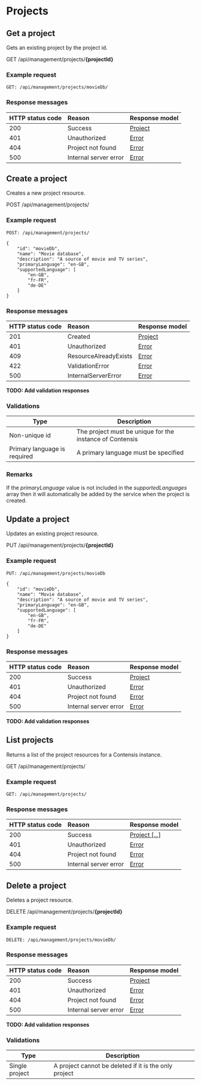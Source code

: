 # Projects

## Get a project

Gets an existing project by the project id.

<span class="label label--get">GET</span> /api/management/projects/**{projectId}**

### Example request

```http
GET: /api/management/projects/movieDb/
```

### Response messages

| HTTP status code | Reason | Response model |
|:-|:-|:-|
| 200 | Success | [Project](/model/project.md) |
| 401 | Unauthorized | [Error](/key-concepts/errors.md) |
| 404 | Project not found | [Error](/key-concepts/errors.md) |
| 500 | Internal server error | [Error](/key-concepts/errors.md) |



## Create a project

Creates a new project resource.

<span class="label label--post">POST</span> /api/management/projects/

### Example request

```http
POST: /api/management/projects/

{
    "id": "movieDb",
    "name": "Movie database",
    "description": "A source of movie and TV series",
    "primaryLanguage": "en-GB",
    "supportedLanguage": [
        "en-GB",
        "fr-FR",
        "de-DE"
    ]
}
```

### Response messages

| HTTP status code | Reason | Response model |
|:-|:-|:-|
| 201 | Created | [Project](/model/project.md) |
| 401 | Unauthorized | [Error](/key-concepts/errors.md) |
| 409 | ResourceAlreadyExists | [Error](/key-concepts/errors.md) |
| 422 | ValidationError | [Error](/key-concepts/errors.md) |
| 500 | InternalServerError | [Error](/key-concepts/errors.md) |

**TODO: Add validation responses**

### Validations

| Type | Description |
|-|-|
| Non-unique id | The project must be unique for the instance of Contensis |
| Primary language is required | A primary language must be specified |

### Remarks

If the *primaryLanguage* value is not included in the *supportedLanguages* array then it will automatically be added by the service when the project is created.


## Update a project

Updates an existing project resource.

<span class="label label--put">PUT</span> /api/management/projects/**{projectId}**

### Example request

```http
PUT: /api/management/projects/movieDb

{
    "id": "movieDb",
    "name": "Movie database",
    "description": "A source of movie and TV series",
    "primaryLanguage": "en-GB",
    "supportedLanguage": [
        "en-GB",
        "fr-FR",
        "de-DE"
    ]
}
```

### Response messages

| HTTP status code | Reason | Response model |
|:-|:-|:-|
| 200 | Success | [Project](/model/project.md) |
| 401 | Unauthorized | [Error](/key-concepts/errors.md) |
| 404 | Project not found | [Error](/key-concepts/errors.md) |
| 500 | Internal server error | [Error](/key-concepts/errors.md) |

**TODO: Add validation responses**





## List projects

Returns a list of the project resources for a Contensis instance.

<span class="label label--get">GET</span> /api/management/projects/

### Example request

```http
GET: /api/management/projects/
```


### Response messages

| HTTP status code | Reason | Response model |
|:-|:-|:-|
| 200 | Success | [Project [...]](/model/project.md) |
| 401 | Unauthorized | [Error](/key-concepts/errors.md) |
| 404 | Project not found | [Error](/key-concepts/errors.md) |
| 500 | Internal server error | [Error](/key-concepts/errors.md) |





## Delete a project

Deletes a project resource.

<span class="label label--delete">DELETE</span> /api/management/projects/**{projectId}**

### Example request

```http
DELETE: /api/management/projects/movieDb/
```

### Response messages

| HTTP status code | Reason | Response model |
|:-|:-|:-|
| 200 | Success | [Project](/model/project.md) |
| 401 | Unauthorized | [Error](/key-concepts/errors.md) |
| 404 | Project not found | [Error](/key-concepts/errors.md) |
| 500 | Internal server error | [Error](/key-concepts/errors.md) |

**TODO: Add validation responses**

### Validations

| Type | Description |
|-|-|
| Single project | A project cannot be deleted if it is the only project |